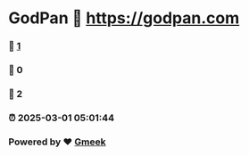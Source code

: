# GodPan :link: https://godpan.com 
### :page_facing_up: [1](https://godpan.com/tag.html) 
### :speech_balloon: 0 
### :hibiscus: 2 
### :alarm_clock: 2025-03-01 05:01:44 
### Powered by :heart: [Gmeek](https://github.com/Meekdai/Gmeek)
